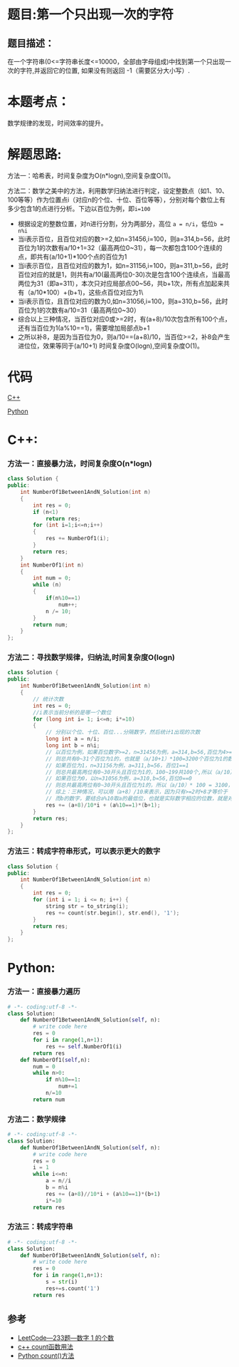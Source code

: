 # 题目:第一个只出现一次的字符
## 题目描述：
在一个字符串(0<=字符串长度<=10000，全部由字母组成)中找到第一个只出现一次的字符,并返回它的位置, 如果没有则返回 -1（需要区分大小写）.

# 本题考点：
  
  数学规律的发现，时间效率的提升。
  
# 解题思路:
  方法一：哈希表，时间复杂度为O(n\*logn),空间复杂度O(1)。
  
  方法二：数学之美中的方法，利用数学归纳法进行判定，设定整数点（如1、10、100等等）作为位置点i（对应n的个位、十位、百位等等），分别对每个数位上有多少包含1的点进行分析。下边以百位为例，即``i=100``
  
  - 根据设定的整数位置，对n进行分割，分为两部分，高位 ``a = n/i``，低位``b = n%i``
  - 当i表示百位，且百位对应的数>=2,如n=31456,i=100，则a=314,b=56，此时百位为1的次数有a/10+1=32（最高两位0~31），每一次都包含100个连续的点，即共有(a/10+1)\*100个点的百位为1
  - 当i表示百位，且百位对应的数为1，如n=31156,i=100，则a=311,b=56，此时百位对应的就是1，则共有a/10(最高两位0-30)次是包含100个连续点，当最高两位为31（即a=311），本次只对应局部点00~56，共b+1次，所有点加起来共有（a/10\*100）+(b+1)，这些点百位对应为1\
  - 当i表示百位，且百位对应的数为0,如n=31056,i=100，则a=310,b=56，此时百位为1的次数有a/10=31（最高两位0~30）
  - 综合以上三种情况，当百位对应0或>=2时，有(a+8)/10次包含所有100个点，还有当百位为1(a%10==1)，需要增加局部点b+1
  - 之所以补8，是因为当百位为0，则a/10==(a+8)/10，当百位>=2，补8会产生进位位，效果等同于(a/10+1)
  时间复杂度O(logn),空间复杂度O(1)。
  
# 代码

[C++](./NumberOf1.cpp)

[Python](./NumberOf1.py)

# C++: 
### 方法一：直接暴力法，时间复杂度O(n\*logn)
```c++
class Solution {
public:
    int NumberOf1Between1AndN_Solution(int n)
    {
        int res = 0;
        if (n<1)
            return res;
        for (int i=1;i<=n;i++)
        {
            res += NumberOf1(i);
        }
        return res;
    }
    int NumberOf1(int n)
    {
        int num = 0;
        while (n)
        {
            if(n%10==1)
                num++;
            n /= 10;
        }
        return num;
    }
};
```
### 方法二：寻找数学规律，归纳法,时间复杂度O(logn)
```c++
class Solution {
public:
    int NumberOf1Between1AndN_Solution(int n)
    {
        // 统计次数
        int res = 0;
        //i表示当前分析的是哪一个数位
        for (long int i= 1; i<=n; i*=10)
        {
            // 分别以个位、十位、百位...分隔数字，然后统计1出现的次数
            long int a = n/i;
            long int b = n%i;
            // 以百位为例，如果百位数字>=2，n=31456为例，a=314,b=56,百位为4>=2，
            // 则总共有0~31个百位为1的，也就是（a/10+1）*100=3200个百位为1的数字，同理从个位统计到最高位再相加。
            // 如果百位为1，n=31156为例，a=311,b=56，百位1==1
            // 则总共最高两位有0~30开头且百位为1的，100~199共100个,所以（a/10）* 100 = 3100 再加上31开头百位为1的（b+1）=57个1
            // 如果百位为0，以n=31056为例，a=310,b=56,百位0==0
            // 则总共最高两位有0~30开头且百位为1的，所以（a/10）* 100 = 3100，31开头没有百位为1的，所以不加
            // 综上：三种情况，可以用（a+8）/10来表示，因为只有>=2时+8才等价于（a/10+1）
            // 而b的数字，要结合a%10取a的最低位，也就是实际数字相应的位数，就是对应个位、十位、百位...判断是否为1，在进行相加
            res += (a+8)/10*i + (a%10==1)*(b+1);
        }
        return res;
    }
};
```
### 方法三：转成字符串形式，可以表示更大的数字
```c++
class Solution {
public:
    int NumberOf1Between1AndN_Solution(int n)
    {
        int res = 0;
        for (int i = 1; i <= n; i++) {
            string str = to_string(i);
            res += count(str.begin(), str.end(), '1');
        }
        return res;
    }
};
```
# Python:
### 方法一：直接暴力遍历
```python
# -*- coding:utf-8 -*-
class Solution:
    def NumberOf1Between1AndN_Solution(self, n):
        # write code here
        res = 0
        for i in range(1,n+1):
            res += self.NumberOf1(i)
        return res
    def NumberOf1(self,n):
        num = 0
        while n>0:
            if n%10==1:
                num+=1
            n/=10
        return num
```
### 方法二：数学规律
```python
# -*- coding:utf-8 -*-
class Solution:
    def NumberOf1Between1AndN_Solution(self, n):
        # write code here
        res = 0
        i = 1
        while i<=n:
            a = n//i
            b = n%i
            res += (a+8)//10*i + (a%10==1)*(b+1)
            i*=10
        return res
```
### 方法三：转成字符串
```python
# -*- coding:utf-8 -*-
class Solution:
    def NumberOf1Between1AndN_Solution(self, n):
        # write code here
        res = 0
        for i in range(1,n+1):
            s = str(i)
            res+=s.count('1')
        return res
```
## 参考
  -  [LeetCode—233题—数字 1 的个数](https://github.com/bryceustc/LeetCode_Note/blob/master/cpp/Number-Of-Digit-One/README.md)
  -  [c++ count函数用法](https://blog.csdn.net/qq_36122764/article/details/82429976)
  -  [Python count()方法](https://www.runoob.com/python/att-string-count.html)


